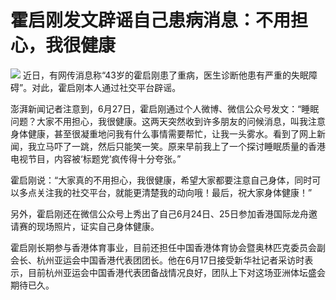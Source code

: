 

# 霍启刚发文辟谣自己患病消息：不用担心，我很健康

![](https://inews.gtimg.com/om_bt/O_1CLmZltpdIp5rTa7MCYbpxfdFGAOSceZDdD8B8Czm1kAA/1000)
近日，有网传消息称“43岁的霍启刚患了重病，医生诊断他患有严重的失眠障碍”。对此，霍启刚本人通过社交平台辟谣。

澎湃新闻记者注意到，6月27日，霍启刚通过个人微博、微信公众号发文：“睡眠问题？大家不用担心，我很健康。这两天突然收到许多朋友的问候消息，叫我注意身体健康，甚至很凝重地问我有什么事情需要帮忙，让我一头雾水。看到了网上新闻，我立马吓了一跳，然后只能笑一笑。原来早前我上了一个探讨睡眠质量的香港电视节目，内容被‘标题党’疯传得十分夸张。”

霍启刚说：“大家真的不用担心，我很健康，希望大家都要注意自己身体，同时可以多点关注我的社交平台，就能更清楚我的动向哦！最后，祝大家身体健康！”

另外，霍启刚还在微信公众号上秀出了自己6月24日、25日参加香港国际龙舟邀请赛的现场照片，证实自己身体健康。

霍启刚长期参与香港体育事业，目前还担任中国香港体育协会暨奥林匹克委员会副会长、杭州亚运会中国香港代表团团长。他在6月17日接受新华社记者采访时表示，目前杭州亚运会中国香港代表团备战情况良好，团队上下对这场亚洲体坛盛会期待已久。

